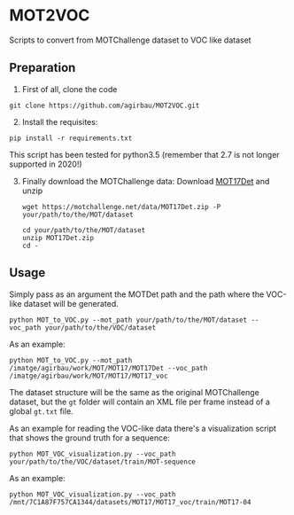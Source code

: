# MOT2VOC
Scripts to convert from MOTChallenge dataset to VOC like dataset

## Preparation
1. First of all, clone the code
```
git clone https://github.com/agirbau/MOT2VOC.git
```

2. Install the requisites:
```
pip install -r requirements.txt
```

This script has been tested for python3.5 (remember that 2.7 is not longer supported in 2020!)

3. Finally download the MOTChallenge data:
    Download [MOT17Det](https://motchallenge.net/data/MOT17Det.zip) and unzip
    ```
    wget https://motchallenge.net/data/MOT17Det.zip -P your/path/to/the/MOT/dataset
    ```
    ```
    cd your/path/to/the/MOT/dataset
    unzip MOT17Det.zip
    cd -
    ```

## Usage
Simply pass as an argument the MOTDet path and the path where the VOC-like dataset will be generated. 
```
python MOT_to_VOC.py --mot_path your/path/to/the/MOT/dataset --voc_path your/path/to/the/VOC/dataset
```

As an example:

```
python MOT_to_VOC.py --mot_path /imatge/agirbau/work/MOT/MOT17/MOT17Det --voc_path /imatge/agirbau/work/MOT/MOT17/MOT17_voc
```

The dataset structure will be the same as the original MOTChallenge dataset, but the `gt` folder will contain an XML file per frame instead of a global `gt.txt` file.


As an example for reading the VOC-like data there's a visualization script that shows the ground truth for a sequence:
```
python MOT_VOC_visualization.py --voc_path your/path/to/the/VOC/dataset/train/MOT-sequence
```

As an example:

```
python MOT_VOC_visualization.py --voc_path /mnt/7C1A87F757CA1344/datasets/MOT17/MOT17_voc/train/MOT17-04 
```
